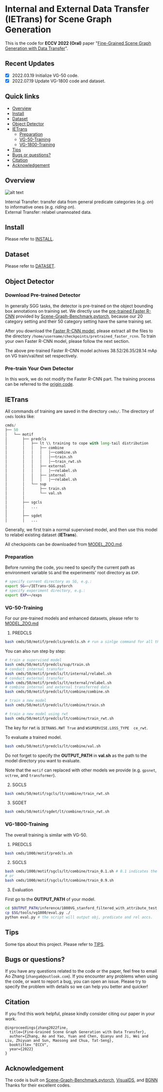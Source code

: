 # Internal and External Data Transfer (IETrans) for Scene Graph Generation

This is the code for **ECCV 2022 (Oral)** paper "[Fine-Grained Scene Graph Generation with Data Transfer](https://arxiv.org/abs/2203.11654)".

## Recent Updates
- [x] 2022.03.19 Initialize VG-50 code.
- [x] 2022.07.19 Update VG-1800 code and dataset.

## Quick links

* [Overview](#overview)
* [Install](#install)
* [Dataset](#dataset)
* [Object Detector](#object-detector)
* [IETrans](#ietrans)
    * [Preparation](#preparation)
    * [VG-50-Training](#vg-50-training)
    * [VG-1800-Training](#vg-1800-training)
* [Tips](#tips)
* [Bugs or questions?](#bugs-or-questions)
* [Citation](#citation)
* [Acknowledgement](#acknowledgement)

## Overview
![alt text](demo/teaser.png "Illustration of IETrans")

Internal Transfer: transfer data from general predicate categories (e.g. _on_) to informative ones (e.g. _riding on_).  
External Transfer: relabel unannoated data.

## Install
Please refer to [INSTALL](INSTALL.md).

## Dataset
Please refer to [DATASET](DATASET.md).


## Object Detector

### Download Pre-trained Detector

In generally SGG tasks, the detector is pre-trained on the object bounding box annotations on training set. We directly use the [pre-trained Faster R-CNN](https://onedrive.live.com/embed?cid=22376FFAD72C4B64&resid=22376FFAD72C4B64%21779870&authkey=AH5CPVb9g5E67iQ) provided by [Scene-Graph-Benchmark.pytorch](https://github.com/KaihuaTang/Scene-Graph-Benchmark.pytorch), because our 20 category setting and their 50 category setting have the same training set.

After you download the [Faster R-CNN model](https://onedrive.live.com/embed?cid=22376FFAD72C4B64&resid=22376FFAD72C4B64%21779870&authkey=AH5CPVb9g5E67iQ), please extract all the files to the directory `/home/username/checkpoints/pretrained_faster_rcnn`. To train your own Faster R-CNN model, please follow the next section.

The above pre-trained Faster R-CNN model achives 38.52/26.35/28.14 mAp on VG train/val/test set respectively.

### Pre-train Your Own Detector

In this work, we do not modify the Faster R-CNN part. The training process can be referred to the [origin code](https://github.com/KaihuaTang/Scene-Graph-Benchmark.pytorch/blob/master/README.md).

## IETrans

All commands of training are saved in the directory `cmds/`. The directory of `cmds` looks like:

```python
cmds/  
├── 50 
│   └── motif
│       ├── predcls
│       │   ├── lt \\ training to cope with long-tail distribution
│       │   │   ├── combine
│       │   │   │   │──combine.sh
│       │   │   │   │──train.sh
│       │   │   │   │──train_rwt.sh
│       │   │   ├── external
│       │   │   │   │──relabel.sh
│       │   │   ├── internal
│       │   │   │   │──relabel.sh
│       │   └── sup
│       │       ├── train.sh
│       │       └── val.sh
│       │
│       ├── sgcls
│       │   ...
│       │
│       ├── sgdet
│       │   ...

```

Generally, we first train a normal supervised model, and then use this model to relabel existing dataset (**IETrans**).

All checkpoints can be downloaded from [MODEL_ZOO.md](MODEL_ZOO.md).

### Preparation

Before running the code, you need to specify the current path as environment variable `SG` and the experiments' root directory as `EXP`.

```sh
# specify current directory as SG, e.g.:
export SG=~/IETrans-SGG.pytorch
# specify experiment directory, e.g.:
export EXP=~/exps
```


### VG-50-Training
For our pre-trained models and enhanced datasets, please refer to [MODEL_ZOO.md](MODEL_ZOO.md)

1. PREDCLS

```sh
bash cmds/50/motif/predcls/predcls.sh # run a sinlge command for all things
```

You can also run step by step:

```sh
# train a supervised model
bash cmds/50/motif/predcls/sup/train.sh
# conduct internal transfer
bash cmds/50/motif/predcls/lt/internal/relabel.sh
# conduct external transfer
bash cmds/50/motif/predcls/lt/external/relabel.sh
# combine internal and external transferred data
bash cmds/50/motif/predcls/lt/combine/combine.sh

# train a new model
bash cmds/50/motif/predcls/lt/combine/train.sh

# train a new model using rwt
bash cmds/50/motif/predcls/lt/combine/train_rwt.sh
```

The key for rwt is `IETRANS.RWT True` and `WSUPERVISE.LOSS_TYPE  ce_rwt`.

To evaluate a trained model.
```sh
bash cmds/50/motif/predcls/lt/combine/val.sh
```
Do not forget to specify the **OUTPUT_PATH** in **val.sh** as the path to the model directory you want to evaluate.


Note that the `motif` can replaced with other models we provide (e.g. `gpsnet`, `vctree`, and `transformer`).


2. SGCLS

```sh
bash cmds/50/motif/sgcls/lt/combine/train_rwt.sh
```

3. SGDET

```sh
bash cmds/50/motif/sgdet/lt/combine/train_rwt.sh
```

### VG-1800-Training
The overall training is similar with VG-50.

1. PREDCLS

```sh
bash cmds/1000/motif/predcls.sh
```

2. SGCLS

```sh
bash cmds/1000/motif/sgcls/lt/combine/train_0.1.sh # 0.1 indicates the internal transfer percentage (k_I)
# or
bash cmds/1000/motif/sgcls/lt/combine/train_0.9.sh
```

3. Evaluation

First go to the **OUTPUT_PATH** of your model.
```sh
cd $OUTPUT_PATH/inference/1000VG_stanford_filtered_with_attribute_test
cp $SG/tools/vg1800/eval.py ./
python eval.py # the script will output obj, predicate and rel accs.
```

## Tips
Some tips about this project. Please refer to [TIPS](TIPS.md).


## Bugs or questions?
If you have any questions related to the code or the paper, feel free to email Ao Zhang (`zhanga6@outlook.com`). If you encounter any problems when using the code, or want to report a bug, you can open an issue. Please try to specify the problem with details so we can help you better and quicker!


## Citation
If you find this work helpful, please kindly consider citing our paper in your work.
```
@inproceedings{zhang2022fine,
  title={Fine-Grained Scene Graph Generation with Data Transfer},
  author={Zhang, Ao and Yao, Yuan and Chen, Qianyu and Ji, Wei and Liu, Zhiyuan and Sun, Maosong and Chua, Tat-Seng},
  booktitle= "ECCV",
  year={2022}
}
```


## Acknowledgement
The code is built on [Scene-Graph-Benchmark.pytorch](https://github.com/KaihuaTang/Scene-Graph-Benchmark.pytorch), [VisualDS](https://github.com/thunlp/VisualDS), and [BGNN](https://github.com/SHTUPLUS/PySGG)
Thanks for their excellent codes.

